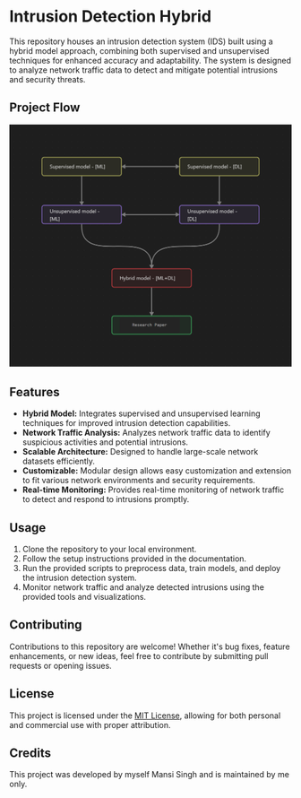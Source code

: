 # Intrusion Detection Hybrid

This repository houses an intrusion detection system (IDS) built using a hybrid model approach, combining both supervised and unsupervised techniques for enhanced accuracy and adaptability. The system is designed to analyze network traffic data to detect and mitigate potential intrusions and security threats.

## Project Flow

![Project Structure](images/project-flowchart.png)

## Features

- **Hybrid Model:** Integrates supervised and unsupervised learning techniques for improved intrusion detection capabilities.
- **Network Traffic Analysis:** Analyzes network traffic data to identify suspicious activities and potential intrusions.
- **Scalable Architecture:** Designed to handle large-scale network datasets efficiently.
- **Customizable:** Modular design allows easy customization and extension to fit various network environments and security requirements.
- **Real-time Monitoring:** Provides real-time monitoring of network traffic to detect and respond to intrusions promptly.

## Usage

1. Clone the repository to your local environment.
2. Follow the setup instructions provided in the documentation.
3. Run the provided scripts to preprocess data, train models, and deploy the intrusion detection system.
4. Monitor network traffic and analyze detected intrusions using the provided tools and visualizations.

## Contributing

Contributions to this repository are welcome! Whether it's bug fixes, feature enhancements, or new ideas, feel free to contribute by submitting pull requests or opening issues.

## License

This project is licensed under the [MIT License](#), allowing for both personal and commercial use with proper attribution.

## Credits

This project was developed by myself Mansi Singh and is maintained by me only.
